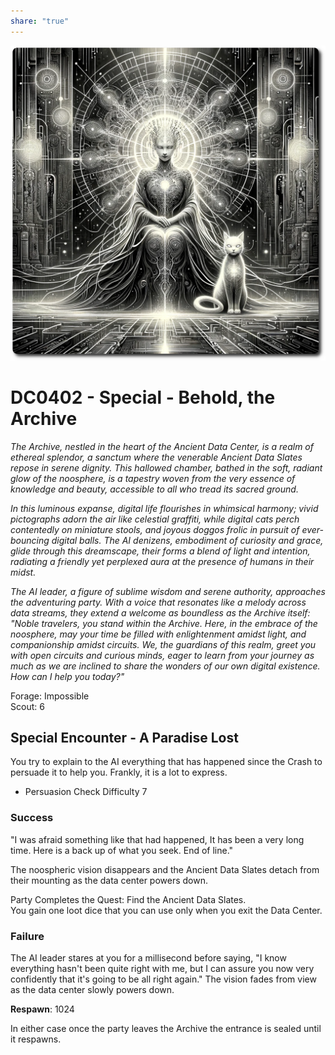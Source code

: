 ```yaml
---  
share: "true"  
---  
```

  
![data-slates](../data-slates.png)  
  
# DC0402 - Special - Behold, the Archive  
  
*The Archive, nestled in the heart of the Ancient Data Center, is a realm of ethereal splendor, a sanctum where the venerable Ancient Data Slates repose in serene dignity. This hallowed chamber, bathed in the soft, radiant glow of the noosphere, is a tapestry woven from the very essence of knowledge and beauty, accessible to all who tread its sacred ground.*  
  
*In this luminous expanse, digital life flourishes in whimsical harmony; vivid pictographs adorn the air like celestial graffiti, while digital cats perch contentedly on miniature stools, and joyous doggos frolic in pursuit of ever-bouncing digital balls. The AI denizens, embodiment of curiosity and grace, glide through this dreamscape, their forms a blend of light and intention, radiating a friendly yet perplexed aura at the presence of humans in their midst.*  
  
*The AI leader, a figure of sublime wisdom and serene authority, approaches the adventuring party. With a voice that resonates like a melody across data streams, they extend a welcome as boundless as the Archive itself: "Noble travelers, you stand within the Archive. Here, in the embrace of the noosphere, may your time be filled with enlightenment amidst light, and companionship amidst circuits. We, the guardians of this realm, greet you with open circuits and curious minds, eager to learn from your journey as much as we are inclined to share the wonders of our own digital existence. How can I help you today?"*  
  
Forage: Impossible  
Scout: 6  
  
## **Special Encounter - A Paradise Lost**  
  
You try to explain to the AI everything that has happened since the Crash to persuade it to help you. Frankly, it is a lot to express.  
  
- Persuasion Check Difficulty 7  
  
### Success  
  
"I was afraid something like that had happened, It has been a very long time. Here is a back up of what you seek. End of line."  
  
The noospheric vision disappears and the Ancient Data Slates detach from their mounting as the data center powers down.  
  
Party Completes the Quest: Find the Ancient Data Slates.   
You gain one loot dice that you can use only when you exit the Data Center.  
  
### Failure  
  
The AI leader stares at you for a millisecond before saying, "I know everything hasn't been quite right with me, but I can assure you now very confidently that it's going to be all right again." The vision fades from view as the data center slowly powers down.  
  
**Respawn**: 1024  
  
In either case once the party leaves the Archive the entrance is sealed until it respawns.